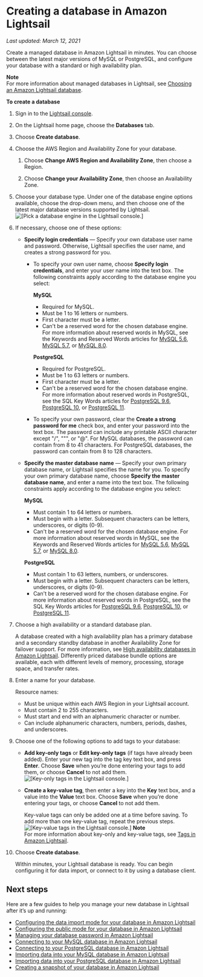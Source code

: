 # Creating a database in Amazon Lightsail<a name="amazon-lightsail-creating-a-database"></a>

 *Last updated: March 12, 2021* 

Create a managed database in Amazon Lightsail in minutes\. You can choose between the latest major versions of MySQL or PostgreSQL, and configure your database with a standard or high availability plan\.

**Note**  
For more information about managed databases in Lightsail, see [Choosing an Amazon Lightsail database](amazon-lightsail-choosing-a-database.md)\.

**To create a database**

1. Sign in to the [Lightsail console](https://lightsail.aws.amazon.com/)\.

1. On the Lightsail home page, choose the **Databases** tab\.

1. Choose **Create database**\.

1. Choose the AWS Region and Availability Zone for your database\.

   1. Choose **Change AWS Region and Availability Zone**, then choose a Region\.

   1. Choose **Change your Availability Zone**, then choose an Availability Zone\.

1. Choose your database type\. Under one of the database engine options available, choose the drop\-down menu, and then choose one of the latest major database versions supported by Lightsail\.  
![\[Pick a database engine in the Lightsail console.\]](https://d9yljz1nd5001.cloudfront.net/en_us/1490b6b36a8ed9d4b2232825b79c8222/images/amazon-lightsail-pick-your-database.png)

1. If necessary, choose one of these options:
   + **Specify login credentials** — Specify your own database user name and password\. Otherwise, Lightsail specifies the user name, and creates a strong password for you\. 
     + To specify your own user name, choose **Specify login credentials**, and enter your user name into the text box\. The following constraints apply according to the database engine you select:

       **MySQL**
       + Required for MySQL\.
       + Must be 1 to 16 letters or numbers\.
       + First character must be a letter\.
       + Can't be a reserved word for the chosen database engine\. For more information about reserved words in MySQL, see the Keywords and Reserved Words articles for [MySQL 5\.6](https://dev.mysql.com/doc/refman/5.6/en/keywords.html), [MySQL 5\.7](https://dev.mysql.com/doc/refman/5.7/en/keywords.html), or [MySQL 8\.0](https://dev.mysql.com/doc/refman/8.0/en/keywords.html)\.

       **PostgreSQL**
       + Required for PostgreSQL\.
       + Must be 1 to 63 letters or numbers\.
       + First character must be a letter\.
       + Can't be a reserved word for the chosen database engine\. For more information about reserved words in PostgreSQL, see the SQL Key Words articles for [PostgreSQL 9\.6](https://www.postgresql.org/docs/9.6/sql-keywords-appendix.html), [PostgreSQL 10](https://www.postgresql.org/docs/10/sql-keywords-appendix.html), or [PostgreSQL 11](https://www.postgresql.org/docs/11/sql-keywords-appendix.html)\.
     + To specify your own password, clear the **Create a strong password for me** check box, and enter your password into the text box\. The password can include any printable ASCII character except "/", """, or "@"\. For MySQL databases, the password can contain from 8 to 41 characters\. For PostgreSQL databases, the password can contain from 8 to 128 characters\.
   + **Specify the master database name** — Specify your own primary database name, or Lightsail specifies the name for you\. To specify your own primary database name, choose **Specify the master database name**, and enter a name into the text box\. The following constraints apply according to the database engine you select:

     **MySQL**
     + Must contain 1 to 64 letters or numbers\.
     + Must begin with a letter\. Subsequent characters can be letters, underscores, or digits \(0\-9\)\.
     + Can't be a reserved word for the chosen database engine\. For more information about reserved words in MySQL, see the Keywords and Reserved Words articles for [MySQL 5\.6](https://dev.mysql.com/doc/refman/5.6/en/keywords.html), [MySQL 5\.7](https://dev.mysql.com/doc/refman/5.7/en/keywords.html), or [MySQL 8\.0](https://dev.mysql.com/doc/refman/8.0/en/keywords.html)\.

     **PostgreSQL**
     + Must contain 1 to 63 letters, numbers, or underscores\.
     + Must begin with a letter\. Subsequent characters can be letters, underscores, or digits \(0\-9\)\.
     + Can't be a reserved word for the chosen database engine\. For more information about reserved words in PostgreSQL, see the SQL Key Words articles for [PostgreSQL 9\.6](https://www.postgresql.org/docs/9.6/sql-keywords-appendix.html), [PostgreSQL 10](https://www.postgresql.org/docs/10/sql-keywords-appendix.html), or [PostgreSQL 11](https://www.postgresql.org/docs/11/sql-keywords-appendix.html)\.

1. Choose a high availability or a standard database plan\.

   A database created with a high availability plan has a primary database and a secondary standby database in another Availability Zone for failover support\. For more information, see [High availability databases in Amazon Lightsail](amazon-lightsail-high-availability-databases.md)\. Differently priced database bundle options are available, each with different levels of memory, processing, storage space, and transfer rates\.

1. Enter a name for your database\.

   Resource names:
   + Must be unique within each AWS Region in your Lightsail account\.
   + Must contain 2 to 255 characters\.
   + Must start and end with an alphanumeric character or number\.
   + Can include alphanumeric characters, numbers, periods, dashes, and underscores\.

1. Choose one of the following options to add tags to your database:
   + **Add key\-only tags** or **Edit key\-only tags** \(if tags have already been added\)\. Enter your new tag into the tag key text box, and press **Enter**\. Choose **Save** when you’re done entering your tags to add them, or choose **Cancel** to not add them\.  
![\[Key-only tags in the Lightsail console.\]](https://d9yljz1nd5001.cloudfront.net/en_us/1490b6b36a8ed9d4b2232825b79c8222/images/amazon-lightsail-key-only-tags.png)
   + **Create a key\-value tag**, then enter a key into the **Key** text box, and a value into the **Value** text box\. Choose **Save** when you’re done entering your tags, or choose **Cancel** to not add them\.

     Key\-value tags can only be added one at a time before saving\. To add more than one key\-value tag, repeat the previous steps\.  
![\[Key-value tags in the Lightsail console.\]](https://d9yljz1nd5001.cloudfront.net/en_us/1490b6b36a8ed9d4b2232825b79c8222/images/amazon-lightsail-key-value-tag.png)
**Note**  
For more information about key\-only and key\-value tags, see [Tags in Amazon Lightsail](amazon-lightsail-tags.md)\.

1. Choose **Create database**\.

   Within minutes, your Lightsail database is ready\. You can begin configuring it for data import, or connect to it by using a database client\.

## Next steps<a name="creating-a-database-next-steps"></a>

Here are a few guides to help you manage your new database in Lightsail after it’s up and running:
+ [Configuring the data import mode for your database in Amazon Lightsail](amazon-lightsail-configuring-database-data-import-mode.md)
+ [Configuring the public mode for your database in Amazon Lightsail](amazon-lightsail-configuring-database-public-mode.md)
+ [Managing your database password in Amazon Lightsail](amazon-lightsail-managing-database-password.md)
+ [Connecting to your MySQL database in Amazon Lightsail](amazon-lightsail-connecting-to-your-mysql-database.md)
+ [Connecting to your PostgreSQL database in Amazon Lightsail](amazon-lightsail-connecting-to-your-postgres-database.md)
+ [Importing data into your MySQL database in Amazon Lightsail](amazon-lightsail-importing-data-into-your-mysql-database.md)
+ [Importing data into your PostgreSQL database in Amazon Lightsail](amazon-lightsail-importing-data-into-your-postgres-database.md)
+ [Creating a snapshot of your database in Amazon Lightsail](amazon-lightsail-creating-a-database-snapshot.md)